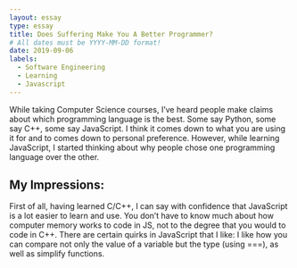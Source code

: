 ```yaml
---
layout: essay
type: essay
title: Does Suffering Make You A Better Programmer?
# All dates must be YYYY-MM-DD format!
date: 2019-09-06
labels:
  - Software Engineering
  - Learning
  - Javascript
---
```


While taking Computer Science courses, I’ve heard people make claims about which programming language is the best. Some say Python, some say C++, some say JavaScript. I think it comes down to what you are using it for and to comes down to personal preference. However, while learning JavaScript, I started thinking about why people chose one programming language over the other. 

My Impressions: 
---

First of all, having learned C/C++, I can say with confidence that JavaScript is a lot easier to learn and use. You don’t have to know much about how computer memory works to code in JS, not to the degree that you would to code in C++. There are certain quirks in JavaScript that I like: I like how you can compare not only the value of a variable but the type (using ===), as well as simplify functions. 







